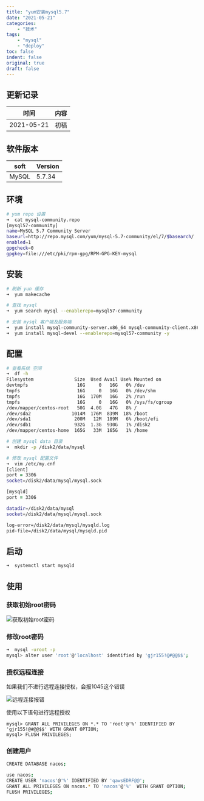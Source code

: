 ```yaml
---
title: "yum安装mysql5.7"
date: "2021-05-21"
categories:
    - "技术"
tags:
    - "mysql"
    - "deploy"
toc: false
indent: false
original: true
draft: false
---
```


## 更新记录

| 时间       | 内容 |
| ---------- | ---- |
| 2021-05-21 | 初稿 |

## 软件版本

| soft  | Version |
| ----- | ------- |
| MySQL | 5.7.34  |

## 环境

``` zsh
# yum repo 设置
➜  cat mysql-community.repo
[mysql57-community]
name=MySQL 5.7 Community Server
baseurl=http://repo.mysql.com/yum/mysql-5.7-community/el/7/$basearch/
enabled=1
gpgcheck=0
gpgkey=file:///etc/pki/rpm-gpg/RPM-GPG-KEY-mysql
```

## 安装

``` zsh
# 刷新 yun 缓存
➜  yum makecache

# 查找 mysql
➜  yum search mysql --enablerepo=mysql57-community

# 安装 mysql 客户端及服务端
➜  yum install mysql-community-server.x86_64 mysql-community-client.x86_64 --enablerepo=mysql57-community -y
➜  yum install mysql-devel --enablerepo=mysql57-community -y
```

## 配置

``` zsh
# 查看系统 空间
➜  df -h
Filesystem               Size  Used Avail Use% Mounted on
devtmpfs                  16G     0   16G   0% /dev
tmpfs                     16G     0   16G   0% /dev/shm
tmpfs                     16G  170M   16G   2% /run
tmpfs                     16G     0   16G   0% /sys/fs/cgroup
/dev/mapper/centos-root   50G  4.0G   47G   8% /
/dev/sda2               1014M  176M  839M  18% /boot
/dev/sda1                200M   12M  189M   6% /boot/efi
/dev/sdb1                932G  1.3G  930G   1% /disk2
/dev/mapper/centos-home  165G   33M  165G   1% /home

# 创建 mysql data 目录
➜  mkdir -p /disk2/data/mysql

# 修改 mysql 配置文件
➜  vim /etc/my.cnf
[client]
port = 3306
socket=/disk2/data/mysql/mysql.sock

[mysqld]
port = 3306

datadir=/disk2/data/mysql
socket=/disk2/data/mysql/mysql.sock

log-error=/disk2/data/mysql/mysqld.log
pid-file=/disk2/data/mysql/mysqld.pid
```

## 启动

``` zsh
➜  systemctl start mysqld
```

## 使用

### 获取初始root密码

![获取初始root密码](https://cdn.jsdelivr.net/gh/miaocunfa/imghosting/img/mysql_20210521_01.jpg)

### 修改root密码

``` zsh
➜  mysql -uroot -p
mysql> alter user 'root'@'localhost' identified by 'gjr155!@#@@$$';
```

### 授权远程连接

如果我们不进行远程连接授权，会报1045这个错误

![远程连接报错](https://cdn.jsdelivr.net/gh/miaocunfa/imghosting/img/mysql_20210521_02.jpg)

使用以下语句进行远程授权

``` mysql
mysql> GRANT ALL PRIVILEGES ON *.* TO 'root'@'%' IDENTIFIED BY 'gjr155!@#@@$$' WITH GRANT OPTION;
mysql> FLUSH PRIVILEGES;
```

### 创建用户

``` zsh
CREATE DATABASE nacos;

use nacos;
CREATE USER 'nacos'@'%' IDENTIFIED BY 'qawsEDRF@@';
GRANT ALL PRIVILEGES ON nacos.* TO 'nacos'@'%'  WITH GRANT OPTION;
FLUSH PRIVILEGES;
```